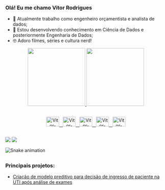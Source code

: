 ### Olá! Eu me chamo Vitor Rodrigues

- 🔭 Atualmente trabalho como engenheiro orçamentista e analista de dados;
- 🌱 Estou desenvolvendo conhecimento em Ciência de Dados e posteriormente Engenharia de Dados;
- :nerd_face: Adoro filmes, séries e cultura nerd!

<div align="center">
  <a href="https://github.com/VitorFRodrigues">
  <img height="180em" src="https://github-readme-stats.vercel.app/api?username=VitorFRodrigues&show_icons=true&theme=dark&include_all_commits=true&count_private=true"/>
  <img height="180em" src="https://github-readme-stats.vercel.app/api/top-langs/?username=VitorFRodrigues&layout=compact&langs_count=7&theme=dark"/>
</div>

<div style="display: inline_block"><br>
  <p align="center">
    <img alt="Vitor-Python" height="30" width="40" src="https://cdn.jsdelivr.net/gh/devicons/devicon/icons/python/python-original.svg"> &nbsp;
    <img alt="Vitor-Jupyter" height="30" width="40" src="https://cdn.jsdelivr.net/gh/devicons/devicon/icons/jupyter/jupyter-original-wordmark.svg"> &nbsp;
    <img alt="Vitor-Colab" height="30" width="40" src="https://camo.githubusercontent.com/0b93f22ac70b7983e9915edf30ddc1a15713b2c310a214c2996dff49b410b949/68747470733a2f2f63646e2e646973636f72646170702e636f6d2f6174746163686d656e74732f3236373335363138303036343530313736302f3738313937313935303438363239303433322f476f6f676c655f436f6c61626f7261746f72792e737667"> &nbsp;
    <img alt="Vitor-Kaggle" height="30" width="40" src="https://cdn.jsdelivr.net/gh/devicons/devicon/icons/kaggle/kaggle-original.svg"> &nbsp;
    <img alt="Vitor-Pandas" height="30" width="40" src="https://cdn.jsdelivr.net/gh/devicons/devicon/icons/pandas/pandas-original-wordmark.svg">
  </p>
  
</div>

  ##

<div> 
  <a href = "mailto:vitorfbaiano@gmail.com"><img src="https://img.shields.io/badge/-Gmail-%23333?style=for-the-badge&logo=gmail&logoColor=white" target="_blank"></a>
  <a href="https://www.linkedin.com/in/vitor-fernando-de-souza-rodrigues/" target="_blank"><img src="https://img.shields.io/badge/-LinkedIn-%230077B5?style=for-the-badge&logo=linkedin&logoColor=white" target="_blank"></a> 

![Snake animation](https://github.com/VitorFRodrigues/VitorFRodrigues/blob/output/github-contribution-grid-snake.svg)
</div>

##

### Principais projetos:
- [Criação de modelo preditivo para decisão de ingresso de paciente na UTI após análise de exames](https://github.com/VitorFRodrigues/Data-Science-Bootcamp/tree/main/Proj05_final)

